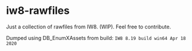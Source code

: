 # iw8-rawfiles

Just a collection of rawfiles from IW8. (WIP). Feel free to contribute.

Dumped using DB_EnumXAssets from build: `IW8 8.19 build win64 Apr 18 2020` 